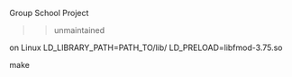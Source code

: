 Group School Project

>>unmaintained


on Linux
LD_LIBRARY_PATH=PATH_TO/lib/
LD_PRELOAD=libfmod-3.75.so

make


